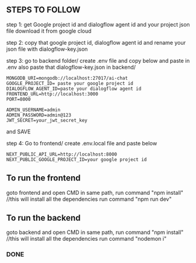 ##  STEPS TO FOLLOW
step 1: get Google project id and dialogflow agent id and your project json file download it from google cloud

step 2: copy that google project id, dialogflow agent id and rename your json file with dialogflow-key.json

step 3: go to backend folder/ create .env file and copy below and paste in .env also paste that dialogflow-key.json in backend/

```
MONGODB_URI=mongodb://localhost:27017/ai-chat
GOOGLE_PROJECT_ID= paste your google project id
DIALOGFLOW_AGENT_ID=paste your dialogflow agent id
FRONTEND_URL=http://localhost:3000
PORT=8000

ADMIN_USERNAME=admin
ADMIN_PASSWORD=admin@123
JWT_SECRET=your_jwt_secret_key
```

and SAVE


step 4: Go to frontend/ create .env.local file and paste below
```
NEXT_PUBLIC_API_URL=http://localhost:8000
NEXT_PUBLIC_GOOGLE_PROJECT_ID=your google project id
```

## To run the frontend
goto frontend and open CMD in same path,
run command "npm install" //this will install all the dependencies
run command "npm run dev"

## To run the backend  
goto backend and open CMD in same path,
run command "npm install" //this will install all the dependencies
run command "nodemon i"

### DONE
